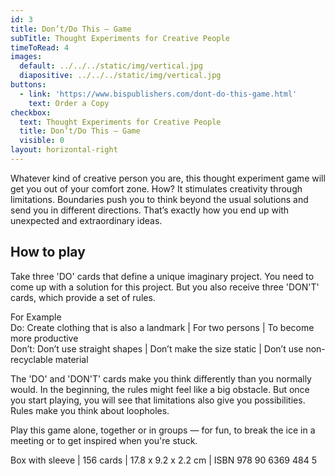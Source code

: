 ```yaml
---
id: 3
title: Don’t/Do This — Game
subTitle: Thought Experiments for Creative People
timeToRead: 4
images:
  default: ../../../static/img/vertical.jpg
  diapositive: ../../../static/img/vertical.jpg
buttons:
  - link: 'https://www.bispublishers.com/dont-do-this-game.html'
    text: Order a Copy
checkbox:
  text: Thought Experiments for Creative People
  title: Don’t/Do This — Game
  visible: 0
layout: horizontal-right
---
```


Whatever kind of creative person you are, this thought experiment game will get you out of your comfort zone. How? It stimulates creativity through limitations. Boundaries push you to think beyond the usual solutions and send you in different directions. That’s exactly how you end up with unexpected and extraordinary ideas.

## How to play

Take three 'DO' cards that define a unique imaginary project. You need to come up with a solution for this project. But you also receive three 'DON'T' cards, which provide a set of rules.

For Example\
Do: Create clothing that is also a landmark | For two persons | To become more productive\
Don’t: Don’t use straight shapes | Don’t make the size static | Don’t use non-recyclable material

The 'DO' and 'DON'T' cards make you think differently than you normally would. In the beginning, the rules might feel like a big obstacle. But once you start playing, you will see that limitations also give you possibilities. Rules make you think about loopholes.

Play this game alone, together or in groups — for fun, to break the ice in a meeting or to get inspired when you're stuck.

Box with sleeve | 156 cards | 17.8 x 9.2 x 2.2 cm | ISBN 978 90 6369 484 5
